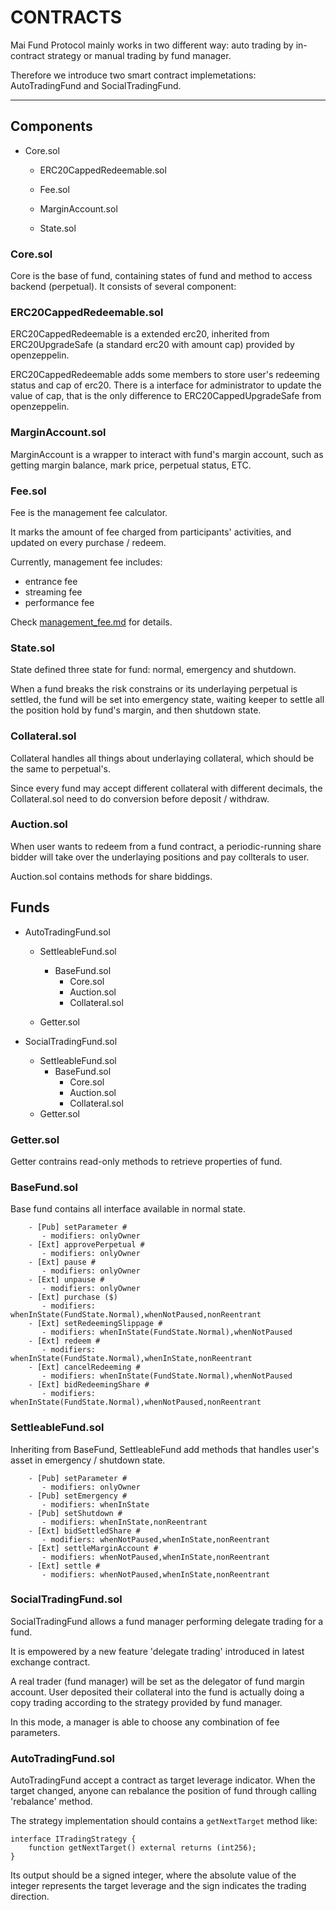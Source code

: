 # CONTRACTS

Mai Fund Protocol mainly works in two different way: auto trading by in-contract strategy or manual trading by fund manager.

Therefore we introduce two smart contract implemetations: AutoTradingFund and SocialTradingFund.

-----

## Components

- Core.sol
  - ERC20CappedRedeemable.sol

  - Fee.sol

  - MarginAccount.sol
  - State.sol

### Core.sol

Core is the base of fund, containing states of fund and method to access backend (perpetual). It consists of several component:

### ERC20CappedRedeemable.sol

ERC20CappedRedeemable is a extended erc20, inherited from ERC20UpgradeSafe (a standard erc20 with amount cap) provided by openzeppelin.

ERC20CappedRedeemable adds some members to store user's redeeming status and cap of erc20. There is a interface for administrator to update the value of cap, that is the only difference to ERC20CappedUpgradeSafe from openzeppelin.

### MarginAccount.sol

MarginAccount is a wrapper to interact with fund's margin account, such as getting margin balance, mark price, perpetual status, ETC.

### Fee.sol

Fee is the management fee calculator.

It marks the amount of fee charged from participants' activities, and updated on every purchase / redeem.

Currently, management fee includes:

- entrance fee
- streaming fee
- performance fee

Check [management_fee.md](./fee.md) for details.

### State.sol

State defined three state for fund: normal, emergency and shutdown.

When a fund breaks the risk constrains or its underlaying perpetual is settled, the fund will be set into emergency state, waiting keeper to settle all the position hold by fund's margin, and then shutdown state.

### Collateral.sol

Collateral handles all things about underlaying collateral, which should be the same to perpetual's.

Since every fund may accept different collateral with different decimals, the Collateral.sol need to do conversion before deposit / withdraw.

### Auction.sol

When user wants to redeem from a fund contract, a periodic-running share bidder will take over the underlaying positions and pay collterals to user.

Auction.sol contains methods for share biddings.



## Funds

- AutoTradingFund.sol

  - SettleableFund.sol
    - BaseFund.sol
      - Core.sol
      - Auction.sol
      - Collateral.sol

  - Getter.sol



- SocialTradingFund.sol

  - SettleableFund.sol
    - BaseFund.sol
      - Core.sol
      - Auction.sol
      - Collateral.sol
  - Getter.sol

### Getter.sol

Getter contrains read-only methods to retrieve properties of fund.

### BaseFund.sol

Base fund contains all interface available in normal state.

```
    - [Pub] setParameter #
       - modifiers: onlyOwner
    - [Ext] approvePerpetual #
       - modifiers: onlyOwner
    - [Ext] pause #
       - modifiers: onlyOwner
    - [Ext] unpause #
       - modifiers: onlyOwner
    - [Ext] purchase ($)
       - modifiers: whenInState(FundState.Normal),whenNotPaused,nonReentrant
    - [Ext] setRedeemingSlippage #
       - modifiers: whenInState(FundState.Normal),whenNotPaused
    - [Ext] redeem #
       - modifiers: whenInState(FundState.Normal),whenInState,nonReentrant
    - [Ext] cancelRedeeming #
       - modifiers: whenInState(FundState.Normal),whenNotPaused
    - [Ext] bidRedeemingShare #
       - modifiers: whenInState(FundState.Normal),whenNotPaused,nonReentrant
```

### SettleableFund.sol

Inheriting from BaseFund, SettleableFund add methods that handles user's asset in emergency / shutdown state.

```
    - [Pub] setParameter #
       - modifiers: onlyOwner
    - [Pub] setEmergency #
       - modifiers: whenInState
    - [Pub] setShutdown #
       - modifiers: whenInState,nonReentrant
    - [Ext] bidSettledShare #
       - modifiers: whenNotPaused,whenInState,nonReentrant
    - [Ext] settleMarginAccount #
       - modifiers: whenNotPaused,whenInState,nonReentrant
    - [Ext] settle #
       - modifiers: whenNotPaused,whenInState,nonReentrant
```

### SocialTradingFund.sol

SocialTradingFund allows a fund manager performing delegate trading for a fund.

It is empowered by a new feature 'delegate trading' introduced in latest exchange contract.

A real trader (fund manager) will be set as the delegator of fund margin account. User deposited their collateral into the fund is actually doing a copy trading according to the strategy provided by fund manager.

In this mode, a manager is able to choose any combination of fee parameters.

### AutoTradingFund.sol

AutoTradingFund accept a contract as target leverage indicator. When the target changed, anyone can rebalance the position of fund through calling 'rebalance' method.

The strategy implementation should contains a `getNextTarget` method like:

```
interface ITradingStrategy {
    function getNextTarget() external returns (int256);
}
```

Its output should be a signed integer, where the absolute value of the integer represents the target leverage and the sign indicates the trading direction.